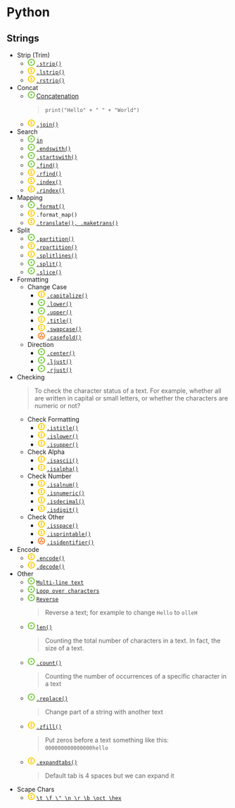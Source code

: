 # Python
## Strings
- Strip (Trim)
    - ![](../../-/1.png) [`.strip()`](trim-string.py)
    - ![](../../-/2.png) [`.lstrip()`](trim-string.py)
    - ![](../../-/2.png) [`.rstrip()`](trim-string.py)
- Concat
    - ![](../../-/1.png) [Concatenation](concat-string.py)
        > `print("Hello" + " " + "World")`
    - ![](../../-/2.png) [`.join()`](join-string.py)
- Search
    - ![](../../-/1.png) [`in`](search-in.py)
    - ![](../../-/1.png) [`.endswith()`](search-start-end.py)
    - ![](../../-/1.png) [`.startswith()`](search-start-end.py)
    - ![](../../-/1.png) [`.find()`](search-string.py)
    - ![](../../-/2.png) [`.rfind()`](search-string.py)
    - ![](../../-/2.png) [`.index()`](search-string.py)
    - ![](../../-/2.png) [`.rindex()`](search-string.py)
- Mapping
    - ![](../../-/1.png) [`.format()`](format-string.py)
    - ![](../../-/2.png) `.format_map()`
    - ![](../../-/2.png) [`.translate(), .maketrans()`](trans-maketrans-string.py)
- Split
    - ![](../../-/1.png) [`.partition()`](split-string.py)
    - ![](../../-/2.png) [`.rpartition()`](split-string.py)
    - ![](../../-/2.png) [`.splitlines()`](split-string.py)
    - ![](../../-/1.png) [`.split()`](split-string.py)
    - ![](../../-/1.png) [`.slice()`](split-string.py)
- Formatting
    - Change Case
        - ![](../../-/2.png) [`.capitalize()`](audit-string.py)
        - ![](../../-/1.png) [`.lower()`](audit-string.py)
        - ![](../../-/1.png) [`.upper()`](audit-string.py)
        - ![](../../-/2.png) [`.title()`](audit-string.py)
        - ![](../../-/2.png) [`.swapcase()`](audit-string.py)
        - ![](../../-/3.png) [`.casefold()`](audit-string.py)
    - Direction
        - ![](../../-/1.png) [`.center()`](audit-string.py)
        - ![](../../-/1.png) [`.ljust()`](audit-string.py)
        - ![](../../-/1.png) [`.rjust()`](audit-string.py)
- Checking
    > To check the character status of a text. For example, whether all are written in capital or small letters, or whether the characters are numeric or not?
    - Check Formatting
        - ![](../../-/2.png) [`.istitle()`](check-string.py)
        - ![](../../-/2.png) [`.islower()`](check-string.py)
        - ![](../../-/2.png) [`.isupper()`](check-string.py)
    - Check Alpha
        - ![](../../-/2.png) [`.isascii()`](check-string.py)
        - ![](../../-/2.png) [`.isalpha()`](check-string.py)
    - Check Number
        - ![](../../-/2.png) [`.isalnum()`](check-string.py)
        - ![](../../-/2.png) [`.isnumeric()`](check-string.py)
        - ![](../../-/2.png) [`.isdecimal()`](check-string.py)
        - ![](../../-/2.png) [`.isdigit()`](check-string.py)
    - Check Other
        - ![](../../-/2.png) [`.isspace()`](check-string.py)
        - ![](../../-/2.png) [`.isprintable()`](check-string.py)
        - ![](../../-/3.png) [`.isidentifier()`](check-string.py)
- Encode
    - ![](../../-/2.png) [`.encode()`](encode-string.py)
    - ![](../../-/2.png) [`.decode()`](encode-string.py)
- Other
    - ![](../../-/1.png) [`Multi-line text`](other-string-multi-line.py)
    - ![](../../-/1.png) [`Loop over characters`](other-string-loop-over.py)
    - ![](../../-/1.png) [`Reverse`](other-string-reverse.py)
        > Reverse a text; for example to change `Hello` to `olleH`
    - ![](../../-/1.png) [`len()`](other-string-len.py)
        > Counting the total number of characters in a text. In fact, the size of a text.
    - ![](../../-/1.png) [`.count()`](other-string-count.py)
        > Counting the number of occurrences of a specific character in a text
    - ![](../../-/1.png) [`.replace()`](other-string-replace.py)
        > Change part of a string with another text
    - ![](../../-/2.png) [`.zfill()`](other-string-zfill.py)
        > Put zeros before a text something like this: `000000000000000hello`
    - ![](../../-/2.png) [`.expandtabs()`](other-string-functions.py)
        > Default tab is 4 spaces but we can expand it
- Scape Chars 
    - ![](../../-/2.png) [`\t \f \" \n \r \b \oct \hex`](scape-chars.py)